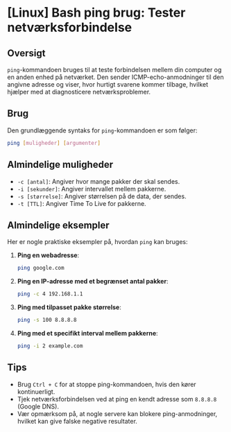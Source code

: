 # [Linux] Bash ping brug: Tester netværksforbindelse

## Oversigt
`ping`-kommandoen bruges til at teste forbindelsen mellem din computer og en anden enhed på netværket. Den sender ICMP-echo-anmodninger til den angivne adresse og viser, hvor hurtigt svarene kommer tilbage, hvilket hjælper med at diagnosticere netværksproblemer.

## Brug
Den grundlæggende syntaks for `ping`-kommandoen er som følger:

```bash
ping [muligheder] [argumenter]
```

## Almindelige muligheder
- `-c [antal]`: Angiver hvor mange pakker der skal sendes.
- `-i [sekunder]`: Angiver intervallet mellem pakkerne.
- `-s [størrelse]`: Angiver størrelsen på de data, der sendes.
- `-t [TTL]`: Angiver Time To Live for pakkerne.

## Almindelige eksempler
Her er nogle praktiske eksempler på, hvordan `ping` kan bruges:

1. **Ping en webadresse**:
   ```bash
   ping google.com
   ```

2. **Ping en IP-adresse med et begrænset antal pakker**:
   ```bash
   ping -c 4 192.168.1.1
   ```

3. **Ping med tilpasset pakke størrelse**:
   ```bash
   ping -s 100 8.8.8.8
   ```

4. **Ping med et specifikt interval mellem pakkerne**:
   ```bash
   ping -i 2 example.com
   ```

## Tips
- Brug `Ctrl + C` for at stoppe ping-kommandoen, hvis den kører kontinuerligt.
- Tjek netværksforbindelsen ved at ping en kendt adresse som `8.8.8.8` (Google DNS).
- Vær opmærksom på, at nogle servere kan blokere ping-anmodninger, hvilket kan give falske negative resultater.
